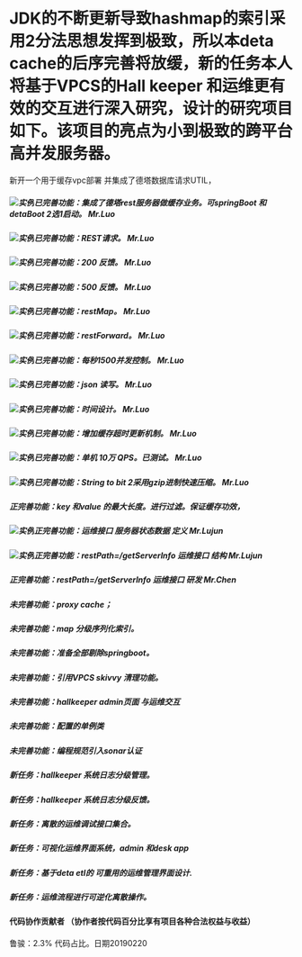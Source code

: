 # JDK的不断更新导致hashmap的索引采用2分法思想发挥到极致，所以本deta cache的后序完善将放缓，新的任务本人将基于VPCS的Hall keeper 和运维更有效的交互进行深入研究，设计的研究项目如下。该项目的亮点为小到极致的跨平台高并发服务器。
新开一个用于缓存vpc部署 并集成了德塔数据库请求UTIL，
##### ![实例](http://progressed.io/bar/100?title=completed)已完善功能：集成了德塔rest服务器做缓存业务。可springBoot 和 detaBoot 2选1启动。 Mr.Luo
##### ![实例](http://progressed.io/bar/100?title=completed)已完善功能：REST请求。 Mr.Luo
##### ![实例](http://progressed.io/bar/100?title=completed)已完善功能：200 反馈。 Mr.Luo
##### ![实例](http://progressed.io/bar/100?title=completed)已完善功能：500 反馈。 Mr.Luo
##### ![实例](http://progressed.io/bar/100?title=completed)已完善功能：restMap。 Mr.Luo
##### ![实例](http://progressed.io/bar/100?title=completed)已完善功能：restForward。 Mr.Luo
##### ![实例](http://progressed.io/bar/100?title=completed)已完善功能：每秒1500并发控制。 Mr.Luo
##### ![实例](http://progressed.io/bar/100?title=completed)已完善功能：json 读写。 Mr.Luo
##### ![实例](http://progressed.io/bar/100?title=completed)已完善功能：时间设计。 Mr.Luo
##### ![实例](http://progressed.io/bar/100?title=completed)已完善功能：增加缓存超时更新机制。 Mr.Luo
##### ![实例](http://progressed.io/bar/100?title=completed)已完善功能：单机 10万 QPS。已测试。 Mr.Luo
##### ![实例](http://progressed.io/bar/100?title=completed)已完善功能：String to bit 2采用gzip进制快速压缩。 Mr.Luo

##### 正完善功能：key 和value 的最大长度。进行过滤。保证缓存功效，
 
##### ![实例](http://progressed.io/bar/70?title=completed)正完善功能：运维接口 服务器状态数据 定义   Mr.Lujun
##### ![实例](http://progressed.io/bar/80?title=completed)正完善功能：restPath=/getServerInfo 运维接口 结构   Mr.Lujun
##### 正完善功能：restPath=/getServerInfo 运维接口 研发   Mr.Chen

##### 未完善功能：proxy cache；
##### 未完善功能：map 分级序列化索引。
##### 未完善功能：准备全部剔除springboot。  
##### 未完善功能：引用VPCS skivvy 清理功能。
##### 未完善功能：hallkeeper admin页面 与运维交互
##### 未完善功能：配置的单例类
##### 未完善功能：编程规范引入sonar认证

##### 新任务：hallkeeper 系统日志分级管理。
##### 新任务：hallkeeper 系统日志分级反馈。
##### 新任务：离散的运维调试接口集合。
##### 新任务：可视化运维界面系统，admin 和desk app
##### 新任务：基于deta etl的 可重用的运维管理界面设计.
##### 新任务：运维流程进行可逆化离散操作。

#### 代码协作贡献者 （协作者按代码百分比享有项目各种合法权益与收益）
鲁骏：2.3% 代码占比。日期20190220



